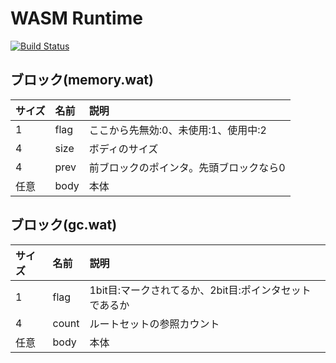# WASM Runtime

[![Build Status](https://travis-ci.org/kgtkr/wasm-memory.svg?branch=master)](https://travis-ci.org/kgtkr/wasm-memory)

## ブロック(memory.wat)
|サイズ|名前|説明|
|:-|:-|:-|
|1|flag|ここから先無効:0、未使用:1、使用中:2|
|4|size|ボディのサイズ|
|4|prev|前ブロックのポインタ。先頭ブロックなら0|
|任意|body|本体|

## ブロック(gc.wat)
|サイズ|名前|説明|
|:-|:-|:-|
|1|flag|1bit目:マークされてるか、2bit目:ポインタセットであるか|
|4|count|ルートセットの参照カウント|
|任意|body|本体|